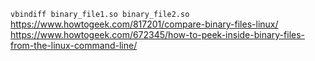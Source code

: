
`vbindiff binary_file1.so binary_file2.so`
https://www.howtogeek.com/817201/compare-binary-files-linux/
https://www.howtogeek.com/672345/how-to-peek-inside-binary-files-from-the-linux-command-line/

